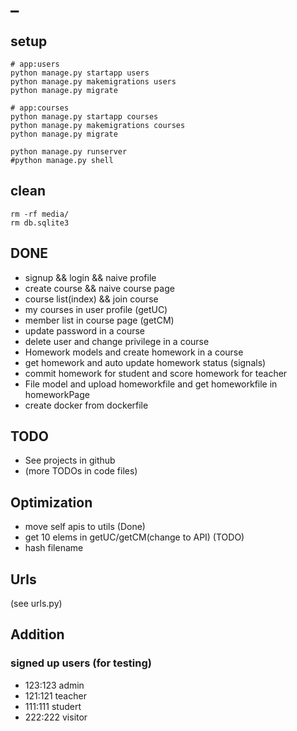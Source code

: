 # \_

## setup
```
# app:users
python manage.py startapp users
python manage.py makemigrations users
python manage.py migrate

# app:courses
python manage.py startapp courses
python manage.py makemigrations courses
python manage.py migrate

python manage.py runserver
#python manage.py shell
```

## clean
```
rm -rf media/
rm db.sqlite3
```

## DONE
- signup && login && naive profile
- create course && naive course page
- course list(index) && join course
- my courses in user profile (getUC)
- member list in course page (getCM)
- update password in a course
- delete user and change privilege in a course
- Homework models and create homework in a course
- get homework and auto update homework status (signals)
- commit homework for student and score homework for teacher
- File model and upload homeworkfile and get homeworkfile in homeworkPage
- create docker from dockerfile

## TODO
- See projects in github
- (more TODOs in code files)

## Optimization
- move self apis to utils (Done)
- get 10 elems in getUC/getCM(change to API) (TODO)
- hash filename

## Urls
(see urls.py)

## Addition
### signed up users (for testing)
- 123:123  admin
- 121:121  teacher
- 111:111  studert
- 222:222  visitor


